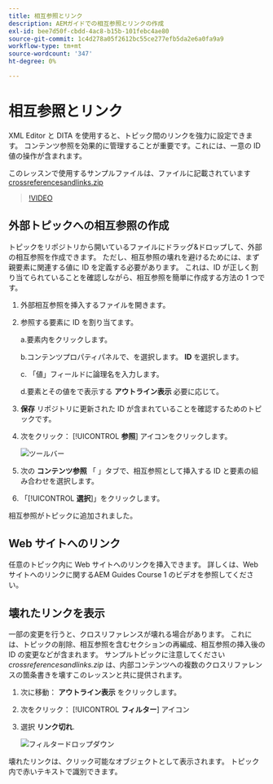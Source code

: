```yaml
---
title: 相互参照とリンク
description: AEMガイドでの相互参照とリンクの作成
exl-id: bee7d50f-cbdd-4ac8-b15b-101febc4ae80
source-git-commit: 1c4d278a05f2612bc55ce277efb5da2e6a0fa9a9
workflow-type: tm+mt
source-wordcount: '347'
ht-degree: 0%

---
```


# 相互参照とリンク

XML Editor と DITA を使用すると、トピック間のリンクを強力に設定できます。 コンテンツ参照を効果的に管理することが重要です。これには、一意の ID 値の操作が含まれます。

このレッスンで使用するサンプルファイルは、ファイルに記載されています
[crossreferencesandlinks.zip](assets/crossreferencesandlinks.zip)

>[!VIDEO](https://video.tv.adobe.com/v/342764?quality=12&learn=on)

## 外部トピックへの相互参照の作成

トピックをリポジトリから開いているファイルにドラッグ&amp;ドロップして、外部の相互参照を作成できます。 ただし、相互参照の壊れを避けるためには、まず親要素に関連する値に ID を定義する必要があります。 これは、ID が正しく割り当てられていることを確認しながら、相互参照を簡単に作成する方法の 1 つです。

1. 外部相互参照を挿入するファイルを開きます。

2. 参照する要素に ID を割り当てます。

   a.要素内をクリックします。

   b.コンテンツプロパティパネルで、を選択します。 **ID** を選択します。

   c. 「値」フィールドに論理名を入力します。

   d.要素とその値をで表示する **アウトライン表示** 必要に応じて。

3. **保存** リポジトリに更新された ID が含まれていることを確認するためのトピックです。

4. 次をクリック： [!UICONTROL **参照**] アイコンをクリックします。

   ![ツールバー](images/lesson-7/references-icon.png)

5. 次の **コンテンツ参照** 「 」タブで、相互参照として挿入する ID と要素の組み合わせを選択します。

6. 「[!UICONTROL **選択**]」をクリックします。

相互参照がトピックに追加されました。

## Web サイトへのリンク

任意のトピック内に Web サイトへのリンクを挿入できます。 詳しくは、Web サイトへのリンクに関するAEM Guides Course 1 のビデオを参照してください。


## 壊れたリンクを表示

一部の変更を行うと、クロスリファレンスが壊れる場合があります。 これには、トピックの削除、相互参照を含むセクションの再編成、相互参照の挿入後の ID の変更などが含まれます。 サンプルトピックに注意してください _crossreferencesandlinks.zip_ は、内部コンテンツへの複数のクロスリファレンスの箇条書きを壊すこのレッスンと共に提供されます。

1. 次に移動： **アウトライン表示** をクリックします。

2. 次をクリック： [!UICONTROL **フィルター**] アイコン

3. 選択 **リンク切れ**.

   ![フィルタードロップダウン](images/lesson-7/broken-links.png)

壊れたリンクは、クリック可能なオブジェクトとして表示されます。 トピック内で赤いテキストで識別できます。
